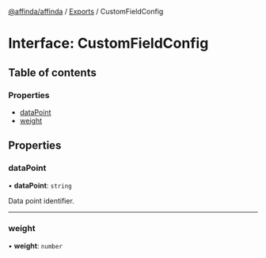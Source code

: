[@affinda/affinda](../README.md) / [Exports](../modules.md) / CustomFieldConfig

# Interface: CustomFieldConfig

## Table of contents

### Properties

- [dataPoint](CustomFieldConfig.md#datapoint)
- [weight](CustomFieldConfig.md#weight)

## Properties

### dataPoint

• **dataPoint**: `string`

Data point identifier.

___

### weight

• **weight**: `number`
